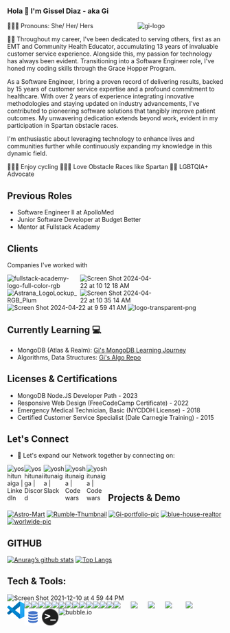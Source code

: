 ### Hola 👋 I'm Gissel Diaz - aka Gi
<img src="https://github.com/YoshiTunaiga/yoshitunaiga/assets/85481752/c98e8fc9-6c24-408e-b98e-86c5258b2cbe" alt="gi-logo" width="200px" align="right" />

🙋🏽‍♂️ Pronouns: She/ Her/ Hers

🦸🏽‍ Throughout my career, I've been dedicated to serving others, first as an EMT and Community Health Educator, accumulating 13 years of invaluable customer service experience. Alongside this, my passion for technology has always been evident. Transitioning into a Software Engineer role, I've honed my coding skills through the Grace Hopper Program. 

As a Software Engineer, I bring a proven record of delivering results, backed by 15 years of customer service expertise and a profound commitment to healthcare. With over 2 years of experience integrating innovative methodologies and staying updated on industry advancements, I've contributed to pioneering software solutions that tangibly improve patient outcomes. My unwavering dedication extends beyond work, evident in my participation in Spartan obstacle races. 

I'm enthusiastic about leveraging technology to enhance lives and communities further while continuously expanding my knowledge in this dynamic field.

🚵🏽‍♀️ Enjoy cycling 🧗🏽‍♂️ Love Obstacle Races like Spartan 🏳️‍🌈 LGBTQIA+ Advocate

## Previous Roles
- Software Engineer II at ApolloMed
- Junior Software Developer at Budget Better
- Mentor at Fullstack Academy

## Clients
Companies I've worked with

<div>
<img align="left" width="170px" alt="fullstack-academy-logo-full-color-rgb" src="https://github.com/YoshiTunaiga/yoshitunaiga/assets/85481752/c75673ed-600b-40e7-85bc-01ef92025762" />
<img align="left" width="170px" alt="Screen Shot 2024-04-22 at 10 12 18 AM" src="https://github.com/YoshiTunaiga/yoshitunaiga/assets/85481752/6f281a77-072f-4b5c-869d-1c52a3fe9fc0" />
<img align="left" width="170px" alt="Astrana_LogoLockup_RGB_Plum" src="https://github.com/YoshiTunaiga/yoshitunaiga/assets/85481752/796834d2-3c65-4da2-8424-0c260dc8a5af" />
</div>
<div>
<img align="left" width="170px" alt="Screen Shot 2024-04-22 at 10 35 14 AM" src="https://github.com/YoshiTunaiga/yoshitunaiga/assets/85481752/5b96c28e-c697-4268-a71e-bce7400118b4">
<img width="150px" alt="Screen Shot 2024-04-22 at 9 59 41 AM" src="https://github.com/YoshiTunaiga/yoshitunaiga/assets/85481752/1c9f111f-0520-412c-b98d-9e5ab0e107d1" />
<img width="200px" alt="logo-transparent-png" src="https://github.com/YoshiTunaiga/yoshitunaiga/assets/85481752/41cf0ff4-b4d1-461b-b951-eb213f1f875c" />
</div>

## Currently Learning 💻 
- MongoDB (Atlas & Realm): [Gi's MongoDB Learning Journey](https://github.com/YoshiTunaiga/mongo-db-learn)
- Algorithms, Data Structures: [Gi's Algo Repo](https://github.com/YoshiTunaiga/Algo-Explained)

## Licenses & Certifications
- MongoDB Node.JS Developer Path - 2023
- Responsive Web Design (FreeCodeCamp Certificate) - 2022
- Emergency Medical Technician, Basic (NYCDOH License) - 2018
- Certified Customer Service Specialist (Dale Carnegie Training) - 2015

## Let's Connect

- 💬 Let's expand our Network together by connecting on: 

<a href="https://www.linkedin.com/in/gisseldiazf/"><img align="left" alt="yoshitunaiga | LinkedIn" width="40px" src="https://cdn-icons-png.flaticon.com/512/174/174857.png" /></a>
<img align="left" alt="yoshitunaiga | Discord" width="45px" src="https://cdn-icons-png.flaticon.com/512/2111/2111370.png" />
<img align="left" alt="yoshitunaiga | Slack" width="50px" src="https://user-images.githubusercontent.com/819186/51553744-4130b580-1e7c-11e9-889e-486937b69475.png" />
<a href="https://www.codewars.com/users/Yandelydf"><img align="left" alt="yoshitunaiga | Code wars" width="50px" src="https://img.icons8.com/color/48/codewars.png" /></a>
<a href="https://codepen.io/yandelydf"><img align="left" alt="yoshitunaiga | Code wars" width="50px" src="https://img.icons8.com/color/48/codepen.png" /></a>
</br>
</br>

## Projects & Demo
<div>
  <a href="https://astro-mart-stars.herokuapp.com/"><img width="220" alt="Astro-Mart" src="https://user-images.githubusercontent.com/85481752/148563508-d47b5223-c5cb-4fef-b191-709ec6e5ecc2.png"></a>
  <a href="https://www.youtube.com/watch?v=vZ7tQsjeJM4"><img width="200" alt="Rumble-Thumbnail" src="https://user-images.githubusercontent.com/85481752/148563867-bf1a3512-a940-4c96-ac45-0ff99fb60f28.jpg"></a>
  <a href="https://www.gidiaz.com"><img width="230" alt="Gi-portfolio-pic" src="https://user-images.githubusercontent.com/85481752/151632947-7c53094d-8d76-4fbe-864b-2ddbc8846c54.png"></a>
 <a href="https://github.com/YoshiTunaiga/blue-house-realtor"><img width="230" alt="blue-house-realtor" src="https://user-images.githubusercontent.com/85481752/156838514-9d1acb68-a8b7-4718-9b7d-78a0f9fcbfc7.png"></a>
 <a href="https://github.com/YoshiTunaiga/WWcelullars"><img width="230" alt="worlwide-pic" src="https://www.gidiaz.com/static/media/thumbnail.5d344032cb114fdfb969.png"></a>
</div>
   
## GITHUB
[![Anurag’s github stats](https://github-readme-stats.vercel.app/api?username=yoshitunaiga)](https://github.com/yoshitunaiga)
[![Top Langs](https://github-readme-stats.vercel.app/api/top-langs/?username=yoshitunaiga&layout=compact)](https://github.com/yoshitunaiga)

## Tech & Tools:

<img width="900" alt="Screen Shot 2021-12-10 at 4 59 44 PM" src="https://user-images.githubusercontent.com/85481752/148100234-b42d402c-07db-4600-8e86-f234ee73b507.png">

<div>
<img align="left" alt="Visual Studio Code" width="40px" src="https://raw.githubusercontent.com/github/explore/80688e429a7d4ef2fca1e82350fe8e3517d3494d/topics/visual-studio-code/visual-studio-code.png" />
<img align="left" img src="https://img.icons8.com/color/48/000000/react-native.png"/>
<img align="left" img src="https://img.icons8.com/color/48/000000/redux.png"/>
<img align="left" img src="https://img.icons8.com/color/48/000000/nodejs.png"/>
<img align="left" img src="https://img.icons8.com/color/48/000000/git.png"/>
<img align="left" img src="https://img.icons8.com/color-glass/48/000000/github.png"/>
<img align="left" img src="https://img.icons8.com/color/48/000000/heroku.png"/>
<img align="left" img src="https://img.icons8.com/color/48/000000/postgreesql.png"/>
<img align="left" img src="https://img.icons8.com/color/48/000000/webpack.png"/>
<img align="left" img src="https://img.icons8.com/color/48/000000/mongodb.png"/>
<img align="left" img src="https://img.icons8.com/color/48/000000/python.png"/>
<img align="left" img src="https://img.icons8.com/color/48/000000/typescript.png"/>
<img align="left" img src="https://img.icons8.com/color/48/000000/eslint.png"/>
<img align="left" img src="https://img.icons8.com/color/48/000000/firebase.png"/>
<img width="40" align="left" img src="https://img.icons8.com/?size=100&id=33039&format=png&color=000000"/>
<img width="40" align="left" img src="https://img.icons8.com/?size=100&id=oROcPah5ues6&format=png&color=000000"/>
<img width="40" align="left" img src="https://img.icons8.com/?size=100&id=KRA1PoZgRrca&format=png&color=000000"/>  
<img align="left" img src="https://playwright.dev/img/playwright-logo.svg" width="48px" />
<img align="left" img src="https://github.com/YoshiTunaiga/yoshitunaiga/assets/85481752/cf660d2f-5d04-4994-ae33-f4d3f3d785f8" width="48px" />
<img width="40" alt="bubble.io" src="https://s3.amazonaws.com/appforest_uf/f1530294839424x143528842134401200/Icon-no-clearspace.png"/>
<img align="left" alt="SQL" width="40px" src="https://raw.githubusercontent.com/github/explore/80688e429a7d4ef2fca1e82350fe8e3517d3494d/topics/sql/sql.png" />
<img align="left" alt="Terminal" width="40px" src="https://raw.githubusercontent.com/github/explore/80688e429a7d4ef2fca1e82350fe8e3517d3494d/topics/terminal/terminal.png" />
</div>

[webdevplaylist]: https://www.youtube.com/playlist?list=PLkwxH9e_vrAJ0WbEsFA9W3I1W-g_BTsbt
[linkedin]: https://www.linkedin.com/in/gisseldiazf/
